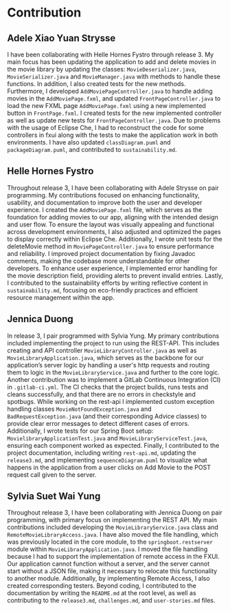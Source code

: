 # Contribution

## Adele Xiao Yuan Strysse

I have been collaborating with Helle Hornes Fystro through release 3. My main focus has been updating the application to add and delete movies in the movie library by updating the classes: `MovieDeserializer.java`, `MovieSerializer.java` and `MovieManager.java` with methods to handle these functions. In addition, I also created tests for the new methods. Furthermore, I developed `AddMoviePageController.java` to handle adding movies in the `AddMoviePage.fxml`, and updated `FrontPageController.java` to load the new FXML page `AddMoviePage.fxml` using a new implemented button in `FrontPage.fxml`. I created tests for the new implemented controller as well as update new tests for `FrontPageController.java`. Due to problems with the usage of Eclipse Che, I had to reconstruct the code for some controllers in fxui along with the tests to make the application work in both environments. I have also updated `classDiagram.puml` and `packageDiagram.puml`, and contributed to `sustainability.md`.

## Helle Hornes Fystro

Throughout release 3, I have been collaborating with Adele Strysse on pair programming. My contributions focused on enhancing functionality, usability, and documentation to improve both the user and developer experience. I created the `AddMoviePage.fxml` file, which serves as the foundation for adding movies to our app, aligning with the intended design and user flow. To ensure the layout was visually appealing and functional across development environments, I also adjusted and optimized the pages to display correctly within Eclipse Che. Additionally, I wrote unit tests for the deleteMovie method in `MoviePageController.java` to ensure performance and reliability. I improved project documentation by fixing Javadoc comments, making the codebase more understandable for other developers. To enhance user experience, I implemented error handling for the movie description field, providing alerts to prevent invalid entries. Lastly, I contributed to the sustainability efforts by writing reflective content in `sustainability.md`, focusing on eco-friendly practices and efficient resource management within the app.

## Jennica Duong

In release 3, I pair programmed with Sylvia Yung. My primary contributions included implementing the project to run using the REST-API. This includes creating and API controller `MovieLibraryController.java` as well as `MovieLibraryApplication.java`, which serves as the backbone for our application’s server logic by handling a user's http requests and routing them to logic in the `MovieLibraryService.java` and further to the core logic. Another contribution was to implement a GitLab Continuous Integration (CI) in `.gitlab-ci.yml`. The CI checks that the project builds, runs tests and cleans successfully, and that there are no errors in checkstyle and spotbugs. While working on the rest-api I implemented custom exception handling classes `MovieNotFoundException.java` and `BadRequestException.java` (and their corresponding Advice classes) to provide clear error messages to detect different cases of errors. Additionally, I wrote tests for our Spring Boot setup: `MovielibraryApplicationTest.java` and `MovieLibraryServiceTest.java`, ensuring each component worked as expected. Finally, I contributed to the project documentation, including writing `rest-api.md`, updating the `release3.md`, and implementing `sequenceDiagram.puml` to visualize what happens in the application from a user clicks on Add Movie to the POST request call given to the server.

## Sylvia Suet Wai Yung

Throughout release 3, I have been collaborating with Jennica Duong on pair programming, with primary focus on implementing the REST API. My main contributions included developing the `MovieLibraryService.java` class and `RemoteMovieLibraryAccess.java`. I have also moved the file handling, which was previously located in the core module, to the `springboot.restserver` module within `MovieLibraryApplication.java`. I moved the file handling because I had to support the implementation of remote access in the FXUI. Our application cannot function without a server, and the server cannot start without a JSON file, making it necessary to relocate this functionality to another module. Additionally, by implementing Remote Access, I also created corresponding testers. Beyond coding, I contributed to the documentation by writing the `README.md` at the root level, as well as contributing to the `release3.md`, `challenges.md`, and `user-stories.md` files.
